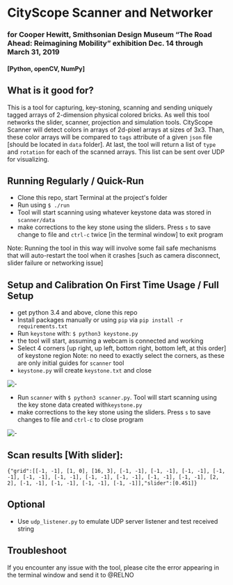 # CityScope Scanner and Networker

### for Cooper Hewitt, Smithsonian Design Museum “The Road Ahead: Reimagining Mobility” exhibition Dec. 14 through March 31, 2019

#### [Python, openCV, NumPy]

## What is it good for?

This is a tool for capturing, key-stoning, scanning and sending uniquely tagged arrays of 2-dimension physical colored bricks. As well this tool networks the slider, scanner, projection and simulation tools. CityScope Scanner will detect colors in arrays of 2d-pixel arrays at sizes of 3x3. Than, these color arrays will be compared to `tags` attribute of a given `json` file [should be located in `data` folder]. At last, the tool will return a list of `type` and `rotation` for each of the scanned arrays. This list can be sent over UDP for visualizing.

## Running Regularly / Quick-Run

- Clone this repo, start Terminal at the project's folder
- Run using `$ ./run`
- Tool will start scanning using whatever keystone data was stored in `scanner/data`
- make corrections to the key stone using the sliders. Press `s` to save change to file and `ctrl-c` twice [in the terminal window] to exit program

Note: Running the tool in this way will involve some fail safe mechanisms that will auto-restart the tool when it crashes [such as camera disconnect, slider failure or networking issue]

## Setup and Calibration On First Time Usage / Full Setup

- get python 3.4 and above, clone this repo
- Install packages manually or using `pip` via `pip install -r requirements.txt`
- Run `keystone` with: `$ python3 keystone.py`
- the tool will start, assuming a webcam is connected and working
- Select 4 corners [up right, up left, bottom right, bottom left, at this order] of keystone region
  Note: no need to exactly select the corners, as these are only initial guides for `scanner` tool
- `keystone.py` will create `keystone.txt` and close

![-](scanner/IMG/keystone.gif "keystone")

- Run `scanner` with `$ python3 scanner.py`. Tool will start scanning using the key stone data created with`keystone.py`
- make corrections to the key stone using the sliders. Press `s` to save changes to file and `ctrl-c` to close program

![-](scanner/IMG/scanner.gif "keystone")

## Scan results [With slider]:

```
{"grid":[[-1, -1], [1, 0], [16, 3], [-1, -1], [-1, -1], [-1, -1], [-1, -1], [-1, -1], [-1, -1], [-1, -1], [-1, -1], [-1, -1], [-1, -1], [2, 2], [-1, -1], [-1, -1], [-1, -1], [-1, -1]],"slider":[0.451]}
```

## Optional

- Use `udp_listener.py` to emulate UDP server listener and test received string

## Troubleshoot

If you encounter any issue with the tool, please cite the error appearing in the terminal window and send it to @RELNO

